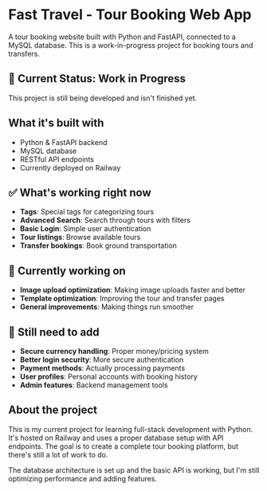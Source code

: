 # Fast Travel - Tour Booking Web App

A tour booking website built with Python and FastAPI, connected to a MySQL database. This is a work-in-progress project for booking tours and transfers.

## 🚧 Current Status: Work in Progress

This project is still being developed and isn't finished yet.

## What it's built with

- Python & FastAPI backend
- MySQL database
- RESTful API endpoints
- Currently deployed on Railway

## ✅ What's working right now

- **Tags**: Special tags for categorizing tours
- **Advanced Search**: Search through tours with filters
- **Basic Login**: Simple user authentication
- **Tour listings**: Browse available tours
- **Transfer bookings**: Book ground transportation

## 🔧 Currently working on

- **Image upload optimization**: Making image uploads faster and better
- **Template optimization**: Improving the tour and transfer pages
- **General improvements**: Making things run smoother

## 📝 Still need to add

- **Secure currency handling**: Proper money/pricing system
- **Better login security**: More secure authentication
- **Payment methods**: Actually processing payments
- **User profiles**: Personal accounts with booking history
- **Admin features**: Backend management tools

## About the project

This is my current project for learning full-stack development with Python. It's hosted on Railway and uses a proper database setup with API endpoints. The goal is to create a complete tour booking platform, but there's still a lot of work to do.

The database architecture is set up and the basic API is working, but I'm still optimizing performance and adding features.
